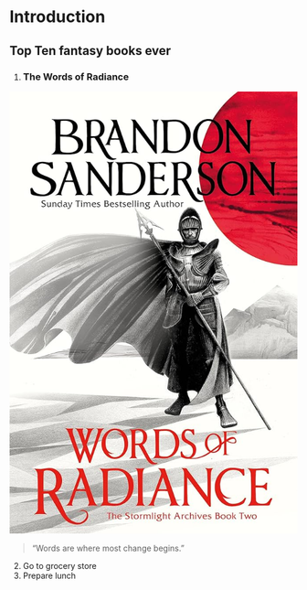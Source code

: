 # Introduction
Top Ten fantasy books ever
----------
1. ### The Words of Radiance
![Contribution guidelines for this project](./assets/brokenTrident_1.jpg)
> “Words are where most change begins.”
2. Go to grocery store
3. Prepare lunch
